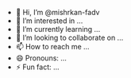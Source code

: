 - 👋 Hi, I’m @mishrkan-fadv
- 👀 I’m interested in ...
- 🌱 I’m currently learning ...
- 💞️ I’m looking to collaborate on ...
- 📫 How to reach me ...
- 😄 Pronouns: ...
- ⚡ Fun fact: ...

<!---
mishrkan-fadv/mishrkan-fadv is a ✨ special ✨ repository because its `README.md` (this file) appears on your GitHub profile.
You can click the Preview link to take a look at your changes.
--->
